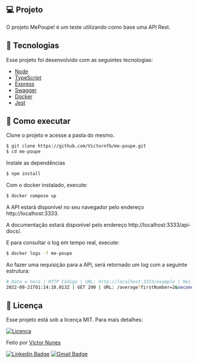 ## 💻 Projeto

O projeto MePoupe! é um teste utilizando como base uma API Rest.

## 🧪 Tecnologias

Esse projeto foi desenvolvido com as seguintes tecnologias:

- [Node](https://nodejs.org/en/)
- [TypeScript](https://www.typescriptlang.org/)
- [Express](https://expressjs.com/pt-br/)
- [Swagger](https://swagger.io/)
- [Docker](https://www.docker.com/)
- [Jest](https://jestjs.io/)

## 🚀 Como executar

Clone o projeto e acesse a pasta do mesmo.

```bash
$ git clone https://github.com/Victornfb/me-poupe.git
$ cd me-poupe
```

Instale as dependências

```bash
$ npm install
```

Com o docker instalado, execute:

```bash
$ docker compose up
```

A API estará disponível no seu navegador pelo endereço http://localhost:3333.

A documentação estará disponível pelo endereço http://localhost:3333/api-docs/.

E para consultar o log em tempo real, execute:

```bash
$ docker logs -f me-poupe
```

Ao fazer uma requisição para a API, será retornado um log com a seguinte estrutura:

```bash
# Data e hora | HTTP Código | URL: http://localhost:3333/example | Res: {"message":"Esse é um exemplo"}
2022-09-21T01:14:18.013Z | GET 200 | URL: /average?firstNumber=2&secondNumber=4.9 | Res: {"average":3}
```

## 📝 Licença

Esse projeto está sob a licença MIT. Para mais detalhes:

<a href="https://opensource.org/licenses/MIT" target="_blank"><img alt="Licença" src="https://img.shields.io/badge/license-MIT-0a66c2?style=flat-square"></a>

Feito por [Victor Nunes](https://victornfb.com.br/)

[![Linkedin Badge](https://img.shields.io/badge/-Victor%20Nunes-0a66c2?style=flat-square&logo=Linkedin&logoColor=white&link=https://www.linkedin.com/in/victornfb/)](https://www.linkedin.com/in/victornfb/)
[![Gmail Badge](https://img.shields.io/badge/-victornfb@outlook.com-ea4435?style=flat-square&logo=Gmail&logoColor=white&link=mailto:victornfb@outlook.com)](mailto:victornfb@outlook.com)
